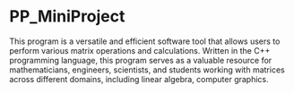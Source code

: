 # PP_MiniProject
This program is a versatile and efficient software
tool that allows users to perform various matrix operations and calculations.
Written in the C++ programming language, this program serves as a valuable resource for mathematicians, engineers, scientists, and students working with matrices across different domains, including linear algebra, computer graphics.

